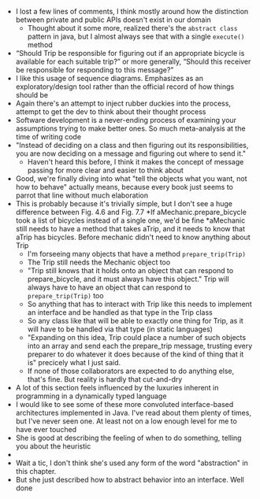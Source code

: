 * I lost a few lines of comments, I think mostly around how the distinction between private and public APIs doesn't exist in our domain
  * Thought about it some more, realized there's the ```abstract class``` pattern in java, but I almost always see that with a single ```execute()``` method
*  “Should Trip be responsible for figuring out if an appropriate bicycle is available for each suitable trip?” or more generally, “Should this receiver be responsible for responding to this message?”
  * I like this usage of sequence diagrams. Emphasizes as an exploratory/design tool rather than the official record of how things should be
  * Again there's an attempt to inject rubber duckies into the process, attempt to get the dev to think about their thought process
  * Software development is a never-ending process of examining your assumptions trying to make better ones. So much meta-analysis at the time of writing code
* "Instead of deciding on a class and then figuring out its responsibilities, you are now deciding on a message and figuring out where to send it."
  * Haven't heard this before, I think it makes the concept of message passing for more clear and easier to think about
* Good, we're finally diving into what "tell the objects what you want, not how to behave" actually means, because every book just seems to parrot that line without much elaboration
* This is probably because it's trivially simple, but I don't see a huge difference between Fig. 4.6 and Fig. 7.7
  *If aMechanic.prepare_bicycle took a list of bicycles instead of a single one, we'd be fine
  *aMechanic still needs to have a method that takes aTrip, and it needs to know that aTrip has bicycles. Before mechanic didn't need to know anything about Trip
  * I'm forseeing many objects that have a method ```prepare_trip(Trip)```
  * The Trip still needs the Mechanic object too
  * "Trip still knows that it holds onto an object that can respond to prepare_bicycle, and it must always have this object." Trip will always have to have an object that can respond to ```prepare_trip(Trip)``` too
  * So anything that has to interact with Trip like this needs to implement an interface and be handled as that type in the Trip class
  * So any class like that will be able to exactly one thing for Trip, as it will have to be handled via that type (in static languages)
  * "Expanding on this idea, Trip could place a number of such objects into an array and send each the prepare_trip message, trusting every preparer to do whatever it does because of the kind of thing that it is" precicely what I just said.
  * If none of those collaborators are expected to do anything else, that's fine. But reality is hardly that cut-and-dry
* A lot of this section feels influenced by the luxuries inherent in programming in a dynamically typed language
* I would like to see some of these more convoluted interface-based architectures implemented in Java. I've read about them plenty of times, but I've never seen one. At least not on a low enough level for me to have ever touched
* She is good at describing the feeling of when to do something, telling you about the heuristic
* <Sarcastic comment about trusting random developers not to do stupid things with your private methods>
* Wait a tic, I don't think she's used any form of the word "abstraction" in this chapter.
* But she just described how to abstract behavior into an interface. Well done
